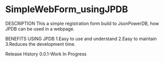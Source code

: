 # SimpleWebForm_usingJPDB
DESCRIPTION
This a simple registration form build to JsonPowerDB, how JPDB can be used in a webpage.

BENEFITS USING JPDB
1.Easy to use and understand
2.Easy to maintain
3.Reduces the development time.

Release History
0.0.1-Work In Progress
